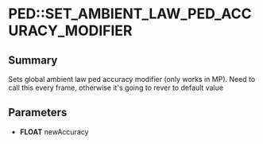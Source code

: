 # PED::SET_AMBIENT_LAW_PED_ACCURACY_MODIFIER

## Summary
Sets global ambient law ped accuracy modifier (only works in MP). Need to call this every frame, otherwise it's going to rever to default value

## Parameters
* **FLOAT** newAccuracy